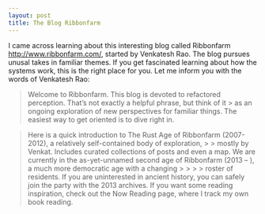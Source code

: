 ```yaml
---
layout: post
title: The Blog Ribbonfarm
---
```


I came across learning about this interesting blog called Ribbonfarm <http://www.ribbonfarm.com/>, started by Venkatesh Rao. The blog pursues unusal takes in familiar themes. If you get fascinated learning about how the systems work, this is the right place for you. Let me inform you with the words of Venkatesh Rao: 


> Welcome to Ribbonfarm. This blog is devoted to refactored perception. That’s not exactly a helpful phrase, but think of it > as an ongoing exploration of new perspectives for familiar things. The easiest way to get oriented is to dive right in.

> Here is a quick introduction to The Rust Age of Ribbonfarm (2007-2012), a relatively self-contained body of exploration, > > mostly by Venkat. Includes curated collections of posts and even a map.
> We are currently in the as-yet-unnamed second age of Ribbonfarm (2013 – ), a much more democratic age with a changing > > > > roster of residents. If you are uninterested in ancient history, you can safely join the party with the 2013 archives.
> If you want some reading inspiration, check out the Now Reading page, where I track my own book reading.
 





